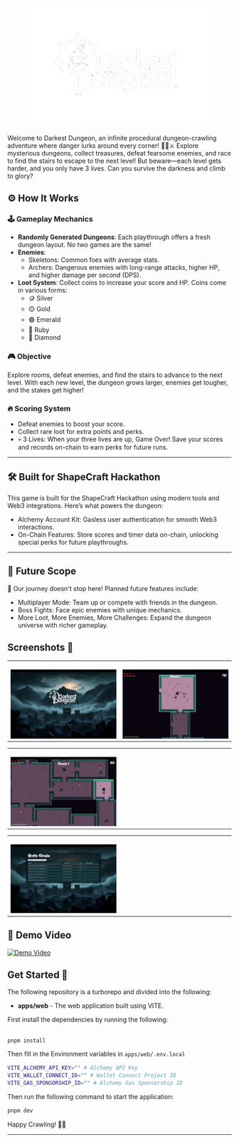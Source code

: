 <p align="center">
<img src="./assets/logo.png" alt=""  width="400px"/></p>

Welcome to Darkest Dungeon, an infinite procedural dungeon-crawling adventure where danger lurks around every corner! 🧙‍♂️⚔️ Explore mysterious dungeons, collect treasures, defeat fearsome enemies, and race to find the stairs to escape to the next level! But beware—each level gets harder, and you only have 3 lives. Can you survive the darkness and climb to glory?

## ⚙️ How It Works

### 🕹️ Gameplay Mechanics

- **Randomly Generated Dungeons**: Each playthrough offers a fresh dungeon layout. No two games are the same!
- **Enemies**:
  - Skeletons: Common foes with average stats.
  - Archers: Dangerous enemies with long-range attacks, higher HP, and higher damage per second (DPS).
- **Loot System**: Collect coins to increase your score and HP. Coins come in various forms:
  - 🪙 Silver
  - 🟡 Gold
  - 🟢 Emerald
  - 🔴 Ruby
  - 💠 Diamond

### 🎮 Objective

Explore rooms, defeat enemies, and find the stairs to advance to the next level. With each new level, the dungeon grows larger, enemies get tougher, and the stakes get higher!

### 🔥 Scoring System

- Defeat enemies to boost your score.
- Collect rare loot for extra points and perks.
- 💀 3 Lives: When your three lives are up, Game Over! Save your scores and records on-chain to earn perks for future runs.

---

## 🛠️ Built for ShapeCraft Hackathon

This game is built for the ShapeCraft Hackathon using modern tools and Web3 integrations. Here’s what powers the dungeon:

- Alchemy Account Kit: Gasless user authentication for smooth Web3 interactions.
- On-Chain Features: Store scores and timer data on-chain, unlocking special perks for future playthroughs.

---

## 🌟 Future Scope

🔮 Our journey doesn't stop here! Planned future features include:

- Multiplayer Mode: Team up or compete with friends in the dungeon.
- Boss Fights: Face epic enemies with unique mechanics.
- More Loot, More Enemies, More Challenges: Expand the dungeon universe with richer gameplay.

## Screenshots 📸

<table>
  <tr>
    <td valign="top" width="50%">
      <br>
      <img src="./assets/1.png" alt="" >
    </td>
    <td valign="top" width="50%">
      <br>
      <img src="./assets/2.png" alt="" >
    </td>
  </tr>
</table>

<table>
  <tr>
    <td valign="top" width="50%">
      <br>
            <img src="./assets/3.png" alt="" >
    </td>
    <td valign="top" width="50%">
      <br>
            <img src="./assets/4.png" alt="" >
    </td>
  </tr>
</table>

<table>
  <tr>
    <td valign="top" width="50%">
      <br>
            <img src="./assets/5.png" alt="" >
    </td>
    <td valign="top" width="50%">
      <br>
            <img src="./assets/6.png" alt="" >
    </td>
  </tr>
</table>

## 🎥 Demo Video

[![Demo Video](https://img.youtube.com/vi/irDNxg45pvI/0.jpg)](https://www.youtube.com/watch?v=irDNxg45pvI)

## Get Started 🚀

The following repository is a turborepo and divided into the following:

- **apps/web** - The web application built using VITE.

First install the dependencies by running the following:

```

pnpm install

```

Then fill in the Environment variables in `apps/web/.env.local`

```bash
VITE_ALCHEMY_API_KEY="" # Alchemy API Key
VITE_WALLET_CONNECT_ID="" # Wallet Connect Project ID
VITE_GAS_SPONSORSHIP_ID="" # Alchemy Gas Sponsorship ID
```

Then run the following command to start the application:

```bash
pnpm dev
```

Happy Crawling! 🚪💎

---

